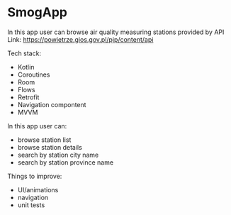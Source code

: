 # SmogApp

In this app user can browse air quality measuring stations provided by API Link: https://powietrze.gios.gov.pl/pjp/content/api

Tech stack:
- Kotlin
- Coroutines
- Room
- Flows
- Retrofit
- Navigation compontent
- MVVM

In this app user can:
- browse station list
- browse station details
- search by station city name
- search by station province name

Things to improve:
- UI/animations
- navigation
- unit tests
